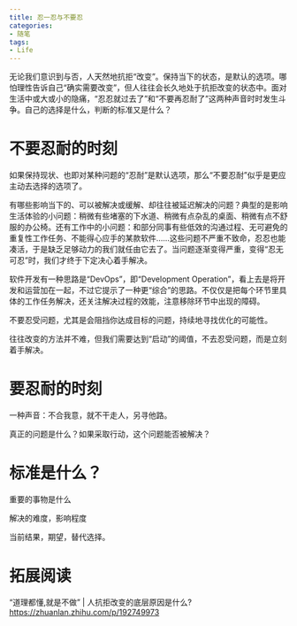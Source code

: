```yaml
---
title: 忍一忍与不要忍
categories:
- 随笔
tags:
- Life
---
```


无论我们意识到与否，人天然地抗拒“改变”。保持当下的状态，是默认的选项。哪怕理性告诉自己“确实需要改变”，但人往往会长久地处于抗拒改变的状态中。面对生活中或大或小的隐痛，“忍忍就过去了”和“不要再忍耐了”这两种声音时时发生斗争。自己的选择是什么，判断的标准又是什么？

# 不要忍耐的时刻

如果保持现状、也即对某种问题的“忍耐”是默认选项，那么“不要忍耐”似乎是更应主动去选择的选项了。

有哪些影响当下的、可以被解决或缓解、却往往被延迟解决的问题？典型的是影响生活体验的小问题：稍微有些堵塞的下水道、稍微有点杂乱的桌面、稍微有点不舒服的办公椅。还有工作中的小问题：和部分同事有些低效的沟通过程、无可避免的重复性工作任务、不能得心应手的某款软件……这些问题不严重不致命，忍忍也能凑活，于是缺乏足够动力的我们就任由它去了。当问题逐渐变得严重，变得“忍无可忍”时，我们才终于下定决心着手解决。



软件开发有一种思路是“DevOps”，即“Development Operation”，看上去是将开发和运营加在一起，不过它提示了一种更“综合”的思路。不仅仅是把每个环节里具体的工作任务解决，还关注解决过程的效能，注意移除环节中出现的障碍。

不要忍受问题，尤其是会阻挡你达成目标的问题，持续地寻找优化的可能性。

往往改变的方法并不难，但我们需要达到“启动”的阈值，不去忍受问题，而是立刻着手解决。





# 要忍耐的时刻

一种声音：不合我意，就不干走人，另寻他路。

真正的问题是什么？如果采取行动，这个问题能否被解决？



# 标准是什么？

重要的事物是什么

解决的难度，影响程度



当前结果，期望，替代选择。

# 拓展阅读

“道理都懂,就是不做” | 人抗拒改变的底层原因是什么?  https://zhuanlan.zhihu.com/p/192749973
